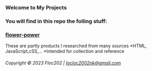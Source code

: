 ### Welcome to My Projects

### You will find in this repo the folling stuff:
### [flower-power](/flower-power)

These are partly products I researched from many sources
\*HTML, JavaScript,cSS,...
\*Intended for collection and reference

###### Copyright &#169; 2023 Floc202 | locloc2002nk@gmail.com
